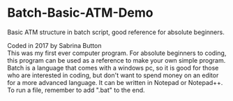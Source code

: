 # Batch-Basic-ATM-Demo
Basic ATM structure in batch script, good reference for absolute beginners.

Coded in 2017 by Sabrina Button    
This was my first ever computer program. For absolute beginners to coding, this program can be used as a reference to make your own simple program.     
Batch is a language that comes with a windows pc, so it is good for those who are interested in coding, but don't want to spend money on an editor for a more advanced language. It can be written in Notepad or Notepad++. To run a file, remember to add ".bat" to the end. 
